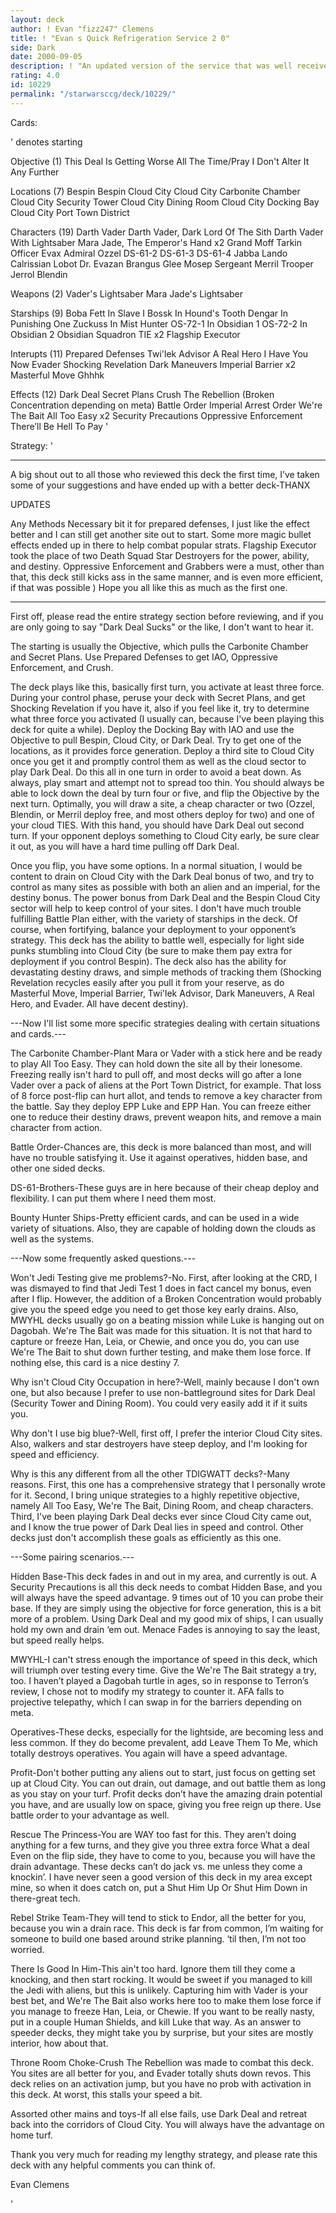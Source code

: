 ```yaml
---
layout: deck
author: ! Evan "fizz247" Clemens
title: ! "Evan s Quick Refrigeration Service 2 0"
side: Dark
date: 2000-09-05
description: ! "An updated version of the service that was well received the first round, receiving 4.5 stars.  A fresh look at This Deal, focused on Dark Deal and a fast flip with cheap characters. Vader, Mara, and a splash of tech turn the Carbonite Chamber into mom an"
rating: 4.0
id: 10229
permalink: "/starwarsccg/deck/10229/"
---
```

Cards: 

' denotes starting

Objective (1)
This Deal Is Getting Worse All The Time/Pray I Don't Alter It Any Further

Locations (7)
Bespin
Bespin Cloud City
Cloud City Carbonite Chamber
Cloud City Security Tower
Cloud City Dining Room
Cloud City Docking Bay
Cloud City Port Town District

Characters (19)
Darth Vader
Darth Vader, Dark Lord Of The Sith
Darth Vader With Lightsaber
Mara Jade, The Emperor's Hand x2
Grand Moff Tarkin
Officer Evax
Admiral Ozzel
DS-61-2
DS-61-3
DS-61-4
Jabba
Lando Calrissian
Lobot
Dr. Evazan
Brangus Glee
Mosep
Sergeant Merril
Trooper Jerrol Blendin

Weapons (2)
Vader's Lightsaber
Mara Jade's Lightsaber

Starships (9)
Boba Fett In Slave I
Bossk In Hound's Tooth
Dengar In Punishing One
Zuckuss In Mist Hunter
OS-72-1 In Obsidian 1
OS-72-2 In Obsidian 2
Obsidian Squadron TIE x2
Flagship Executor

Interupts (11)
Prepared Defenses
Twi'lek Advisor
A Real Hero
I Have You Now
Evader
Shocking Revelation
Dark Maneuvers
Imperial Barrier x2
Masterful Move
Ghhhk

Effects (12)
Dark Deal
Secret Plans
Crush The Rebellion (Broken Concentration depending on meta)
Battle Order
Imperial Arrest Order
We're The Bait
All Too Easy x2
Security Precautions
Oppressive Enforcement
There’ll Be Hell To Pay
'

Strategy: '

*****************************
A big shout out to all those who reviewed this deck the first time, I&#8217;ve taken some  of your suggestions and have ended up with a better deck-THANX

UPDATES

Any Methods Necessary bit it for prepared defenses, I just like the effect better and I can still get another site out to start.  Some more magic bullet effects ended up in there to help combat popular strats.  Flagship Executor took the place of two Death Squad Star Destroyers for the power, ability, and destiny.  Oppressive Enforcement and Grabbers were a must, other than that, this deck still kicks ass in the same manner, and is even more efficient, if that was possible )  Hope you all like this as much as the first one.
******************************

First off, please read the entire strategy section before reviewing, and if you are only going to say "Dark Deal Sucks" or the like, I don't want to hear it.

The starting is usually the Objective, which pulls the Carbonite Chamber and Secret Plans. Use Prepared Defenses to get IAO, Oppressive Enforcement, and Crush.

The deck plays like this, basically first turn, you activate at least three force. During your control phase, peruse your deck with Secret Plans, and get Shocking Revelation if you have it, also if you feel like it, try to determine what three force you activated (I usually can, because I've been playing this deck for quite a while). Deploy the Docking Bay with IAO and use the Objective to pull Bespin, Cloud City, or Dark Deal. Try to get one of the locations, as it provides force generation.  Deploy a third site to Cloud City once you get it and promptly control them as well as the cloud sector to play Dark Deal. Do this all in one turn in order to avoid a beat down. As always, play smart and attempt not to spread too thin. You should always be able to lock down the deal by turn four or five, and flip the Objective by the next turn. Optimally, you will draw a site, a cheap character or two (Ozzel, Blendin, or Merril deploy free, and most others deploy for two) and one of your cloud TIES. With this hand, you should have Dark Deal out second turn. If your opponent deploys something to Cloud City early, be sure clear it out, as you will have a hard time pulling off Dark Deal.

Once you flip, you have some options. In a normal situation, I would be content to drain on Cloud City with the Dark Deal bonus of two, and try to control as many sites as possible with both an alien and an imperial, for the destiny bonus. The power bonus from Dark Deal and the Bespin Cloud City sector will help to keep control of your sites. I don't have much trouble fulfilling Battle Plan either, with the variety of starships in the deck. Of course, when fortifying, balance your deployment to your opponent&#8217;s strategy. This deck has the ability to battle well, especially for light side punks stumbling into Cloud City (be sure to make them pay extra for deployment if you control Bespin). The deck also has the ability for devastating destiny draws, and simple methods of tracking them (Shocking Revelation recycles easily after you pull it from your reserve, as do Masterful Move, Imperial Barrier, Twi'lek Advisor, Dark Maneuvers, A Real Hero, and Evader. All have decent destiny).

---Now I'll list some more specific strategies dealing with certain situations and cards.---

The Carbonite Chamber-Plant Mara or Vader with a stick here and be ready to play All Too Easy. They can hold down the site all by their lonesome. Freezing really isn't hard to pull off, and most decks will go after a lone Vader over a pack of aliens at the Port Town District, for example. That loss of 8 force post-flip can hurt allot, and tends to remove a key character from the battle. Say they deploy EPP Luke and EPP Han. You can freeze either one to reduce their destiny draws, prevent weapon hits, and remove a main character from action.

Battle Order-Chances are, this deck is more balanced than most, and will have no trouble satisfying it. Use it against operatives, hidden base, and other one sided decks.

DS-61-Brothers-These guys are in here because of their cheap deploy and flexibility. I can put them where I need them most.

Bounty Hunter Ships-Pretty efficient cards, and can be used in a wide variety of situations. Also, they are capable of holding down the clouds as well as the systems.

---Now some frequently asked questions.---

Won't Jedi Testing give me problems?-No. First, after looking at the CRD, I was dismayed to find that Jedi Test 1 does in fact cancel my bonus, even after I flip. However, the addition of a Broken Concentration would probably give you the speed edge you need to get those key early drains. Also, MWYHL decks usually go on a beating mission while Luke is hanging out on Dagobah. We're The Bait was made for this situation. It is not that hard to capture or freeze Han, Leia, or Chewie, and once you do, you can use We're The Bait to shut down further testing, and make them lose force. If nothing else, this card is a nice destiny 7.

Why isn't Cloud City Occupation in here?-Well, mainly because I don't own one, but also because I prefer to use non-battleground sites for Dark Deal (Security Tower and Dining Room). You could very easily add it if it suits you.

Why don't I use big blue?-Well, first off, I prefer the interior Cloud City sites. Also, walkers and star destroyers have steep deploy, and I'm looking for speed and efficiency.

Why is this any different from all the other TDIGWATT decks?-Many reasons. First, this one has a comprehensive strategy that I personally wrote for it. Second, I bring unique strategies to a highly repetitive objective, namely All Too Easy, We're The Bait, Dining Room, and cheap characters. Third, I've been playing Dark Deal decks ever since Cloud City came out, and I know the true power of Dark Deal lies in speed and control. Other decks just don't accomplish these goals as efficiently as this one.

---Some pairing scenarios.---

Hidden Base-This deck fades in and out in my area, and currently is out. A Security Precautions is all this deck needs to combat Hidden Base, and you will always have the speed advantage.  9 times out of 10 you can probe their base.  If they are simply using the objective for force generation, this is a bit more of a problem.  Using Dark Deal and my good mix of ships, I can usually hold my own and drain &#8216;em out.  Menace Fades is annoying to say the least, but speed really helps.

MWYHL-I can't stress enough the importance of speed in this deck, which will triumph over testing every time. Give the We're The Bait strategy a try, too.  I haven&#8217;t played a Dagobah turtle in ages, so in response to Terron&#8217;s review, I chose not to modify my strategy to counter it.  AFA falls to projective telepathy, which I can swap in for the barriers depending on meta.

Operatives-These decks, especially for the lightside, are becoming less and less common. If they do become prevalent, add Leave Them To Me, which totally destroys operatives. You again will have a speed advantage.

Profit-Don't bother putting any aliens out to start, just focus on getting set up at Cloud City. You can out drain, out damage, and out battle them as long as you stay on your turf.	Profit decks don&#8217;t have the amazing drain potential you have, and are usually low on space, giving you free reign up there.  Use battle order to your advantage as well.

Rescue The Princess-You are WAY too fast for this. They aren&#8217;t doing anything for a few turns, and they give you three extra force What a deal Even on the flip side, they have to come to you, because you will have the drain advantage.	These decks can&#8217;t do jack vs. me unless they come a knockin&#8217;.  I have never seen a good version of this deck in my area except mine, so when it does catch on, put a Shut Him Up Or Shut Him Down in there-great tech.

Rebel Strike Team-They will tend to stick to Endor, all the better for you, because you win a drain race.  This deck is far from common, I&#8217;m waiting for someone to build one based around strike planning.  &#8216;til then, I&#8217;m not too worried.

There Is Good In Him-This ain't too hard. Ignore them till they come a knocking, and then start rocking. It would be sweet if you managed to kill the Jedi with aliens, but this is unlikely. Capturing him with Vader is your best bet, and We're The Bait also works here too to make them lose force if you manage to freeze Han, Leia, or Chewie. If you want to be really nasty, put in a couple Human Shields, and kill Luke that way.	As an answer to speeder decks, they might take you by surprise, but your sites are mostly interior, how about that.

Throne Room Choke-Crush The Rebellion was made to combat this deck. You sites are all better for you, and Evader totally shuts down revos.  This deck relies on an activation jump, but you have no prob with activation in this deck.	At worst, this stalls your speed a bit.

Assorted other mains and toys-If all else fails, use Dark Deal and retreat back into the corridors of Cloud City. You will always have the advantage on home turf.

Thank you very much for reading my lengthy strategy, and please rate this deck with any helpful comments you can think of.

Evan Clemens

'
